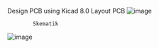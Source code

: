 Design PCB using Kicad 8.0
            Layout PCB
![image](https://github.com/user-attachments/assets/999ec6aa-2af5-45ce-a304-70dbe494a8b0)

            Skematik
![image](https://github.com/user-attachments/assets/887a6f09-57c5-43b9-9b09-8533af37ac9a)


